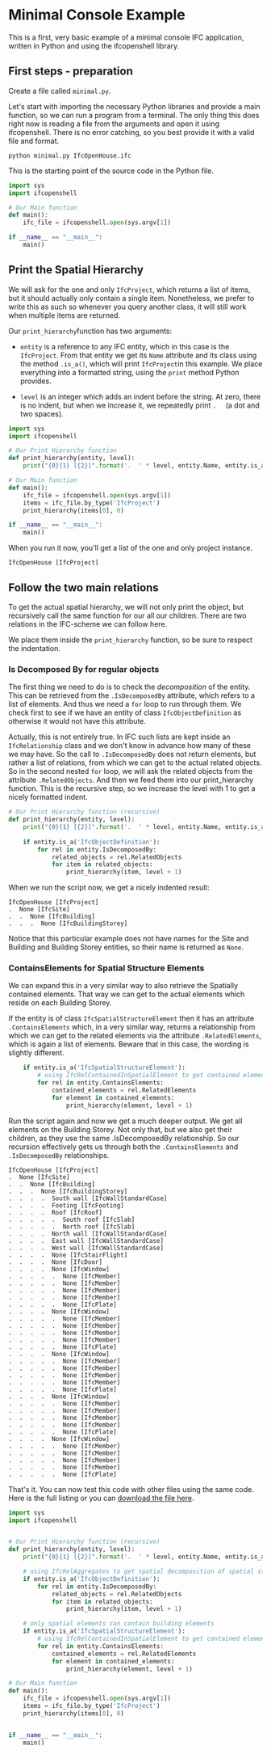 # Minimal Console Example

This is a first, very basic example of a minimal console IFC application, written in Python and using the ifcopenshell library.


## First steps - preparation

Create a file called `minimal.py`.


Let's start with importing the necessary Python libraries and provide a main function, so we can run a program from a terminal. The only thing this does right now is reading a file from the arguments and open it using ifcopenshell. There is no error catching, so you best provide it with a valid file and format.

```
python minimal.py IfcOpenHouse.ifc
```

This is the starting point of the source code in the Python file.

```python
import sys
import ifcopenshell

# Our Main function
def main():
    ifc_file = ifcopenshell.open(sys.argv[1])

if __name__ == "__main__":
    main()    
```


## Print the Spatial Hierarchy

We will ask for the one and only `IfcProject`, which returns a list of items, but it should actually only contain a single item. Nonetheless, we prefer to write this as such so whenever you query another class, it will still work when multiple items are returned.

Our `print_hierarchy`function has two arguments:

- `entity` is a reference to any IFC entity, which in this case is the `IfcProject`. From that entity we get its `Name` attribute and its class using the method `.is_a()`, which will print `IfcProject`in this example. We place everything into a formatted string, using the `print` method Python provides.

- `level` is an integer which adds an indent before the string. At zero, there is no indent, but when we increase it, we repeatedly print `.  ` (a dot and two spaces).

```python
import sys
import ifcopenshell

# Our Print Hierarchy function
def print_hierarchy(entity, level):
    print("{0}{1} [{2}]".format('.  ' * level, entity.Name, entity.is_a()))

# Our Main function
def main():
    ifc_file = ifcopenshell.open(sys.argv[1])
    items = ifc_file.by_type('IfcProject')
    print_hierarchy(items[0], 0)

if __name__ == "__main__":
    main()    
```

When you run it now, you'll get a list of the one and only project instance.

```
IfcOpenHouse [IfcProject]
```


## Follow the two main relations

To get the actual spatial hierarchy, we will not only print the object, but recursively call the same function for our all our children. There are two relations in the IFC-scheme we can follow here.

We place them inside the `print_hierarchy` function, so be sure to respect the indentation.

### Is Decomposed By for regular objects

The first thing we need to do is to check the *decomposition* of the entity. This can be retrieved from the `.IsDecomposedBy` attribute, which refers to a list of elements. And thus we need a `for` loop to run through them. We check first to see if we have an entity of class `IfcObjectDefinition` as otherwise it would not have this attribute.

Actually, this is not entirely true. In IFC such lists are kept inside an `IfcRelationship` class and we don't know in advance how many of these we may have. So the call to `.IsDecomposedBy` does not return elements, but rather a list of relations, from which we can get to the actual related objects. So in the second nested `for` loop, we will ask the related objects from the attribute `.RelatedObjects`. And then we feed them into our print_hierarchy function. This is the recursive step, so we increase the level with 1 to get a nicely formatted indent.

```python
# Our Print Hierarchy function (recursive)
def print_hierarchy(entity, level):
    print("{0}{1} [{2}]".format('.  ' * level, entity.Name, entity.is_a()))
    
    if entity.is_a('IfcObjectDefinition'):
        for rel in entity.IsDecomposedBy:
            related_objects = rel.RelatedObjects
            for item in related_objects:
                print_hierarchy(item, level + 1)
```

When we run the script now, we get a nicely indented result:

```
IfcOpenHouse [IfcProject]
.  None [IfcSite]
.  .  None [IfcBuilding]
.  .  .  None [IfcBuildingStorey]
```

Notice that this particular example does not have names for the Site and Building and Building Storey entities, so their name is returned as `None`.



### ContainsElements for Spatial Structure Elements

We can expand this in a very similar way to also retrieve the Spatially contained elements. That way we can get to the actual elements which reside on each Building Storey.

If the entity is of class `IfcSpatialStructureElement` then it has an attribute `.ContainsElements` which, in a very similar way, returns a relationship from which we can get to the related elements via the attribute `.RelatedElements`, which is again a list of elements. Beware that in this case, the wording is slightly different.


```python
    if entity.is_a('IfcSpatialStructureElement'):
        # using IfcRelContainedInSpatialElement to get contained elements
        for rel in entity.ContainsElements:
            contained_elements = rel.RelatedElements
            for element in contained_elements:
                print_hierarchy(element, level + 1)
```

Run the script again and now we get a much deeper output. We get all elements on the Building Storey. Not only that, but we also get their children, as they use the same .IsDecomposedBy relationship. So our recursion effectively gets us through both the `.ContainsElements` and `.IsDecomposedBy` relationships.

```
IfcOpenHouse [IfcProject]
.  None [IfcSite]
.  .  None [IfcBuilding]
.  .  .  None [IfcBuildingStorey]
.  .  .  .  South wall [IfcWallStandardCase]
.  .  .  .  Footing [IfcFooting]
.  .  .  .  Roof [IfcRoof]
.  .  .  .  .  South roof [IfcSlab]
.  .  .  .  .  North roof [IfcSlab]
.  .  .  .  North wall [IfcWallStandardCase]
.  .  .  .  East wall [IfcWallStandardCase]
.  .  .  .  West wall [IfcWallStandardCase]
.  .  .  .  None [IfcStairFlight]
.  .  .  .  None [IfcDoor]
.  .  .  .  None [IfcWindow]
.  .  .  .  .  None [IfcMember]
.  .  .  .  .  None [IfcMember]
.  .  .  .  .  None [IfcMember]
.  .  .  .  .  None [IfcMember]
.  .  .  .  .  None [IfcPlate]
.  .  .  .  None [IfcWindow]
.  .  .  .  .  None [IfcMember]
.  .  .  .  .  None [IfcMember]
.  .  .  .  .  None [IfcMember]
.  .  .  .  .  None [IfcMember]
.  .  .  .  .  None [IfcPlate]
.  .  .  .  None [IfcWindow]
.  .  .  .  .  None [IfcMember]
.  .  .  .  .  None [IfcMember]
.  .  .  .  .  None [IfcMember]
.  .  .  .  .  None [IfcMember]
.  .  .  .  .  None [IfcPlate]
.  .  .  .  None [IfcWindow]
.  .  .  .  .  None [IfcMember]
.  .  .  .  .  None [IfcMember]
.  .  .  .  .  None [IfcMember]
.  .  .  .  .  None [IfcMember]
.  .  .  .  .  None [IfcPlate]
.  .  .  .  None [IfcWindow]
.  .  .  .  .  None [IfcMember]
.  .  .  .  .  None [IfcMember]
.  .  .  .  .  None [IfcMember]
.  .  .  .  .  None [IfcMember]
.  .  .  .  .  None [IfcPlate]
```


That's it. You can now test this code with other files using the same code.
Here is the full listing or you can [download the file here](minimal.py).


```python
import sys
import ifcopenshell


# Our Print Hierarchy function (recursive)
def print_hierarchy(entity, level):
    print("{0}{1} [{2}]".format('.  ' * level, entity.Name, entity.is_a()))

    # using IfcRelAggregates to get spatial decomposition of spatial structure elements
    if entity.is_a('IfcObjectDefinition'):
        for rel in entity.IsDecomposedBy:
            related_objects = rel.RelatedObjects
            for item in related_objects:
                print_hierarchy(item, level + 1)

    # only spatial elements can contain building elements
    if entity.is_a('IfcSpatialStructureElement'):
        # using IfcRelContainedInSpatialElement to get contained elements
        for rel in entity.ContainsElements:
            contained_elements = rel.RelatedElements
            for element in contained_elements:
                print_hierarchy(element, level + 1)

# Our Main function
def main():
    ifc_file = ifcopenshell.open(sys.argv[1])
    items = ifc_file.by_type('IfcProject')
    print_hierarchy(items[0], 0)


if __name__ == "__main__":
    main()
```